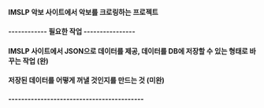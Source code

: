 #### IMSLP 악보 사이트에서 악보를 크로링하는 프로젝트


#### ------------  필요한 작업  ----------------


#### IMSLP 사이트에서 JSON으로 데이터를 제공, 데이터를 DB에 저장할 수 있는 형태로 바꾸는 작업 (완)

#### 저장된 데이터를 어떻게 꺼낼 것인지를 만드는 것 (미완)


#### ------------------------------------------
